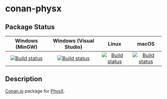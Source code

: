# conan-physx

## Package Status

| Windows (MinGW) | Windows (Visual Studio) | Linux | macOS |
|:---------------:|:-----------------------:|:-----:|:-----:|
|[![Build status](https://ci.appveyor.com/api/projects/status/d65ew35tacckxtha/branch/testing%2F4.1.1?svg=true)](https://ci.appveyor.com/project/SpaceIm/conan-physx)|[![Build status](https://github.com/SpaceIm/conan-physx/workflows/.github/workflows/windows.yml/badge.svg?branch=testing%2F4.1.1)](https://github.com/SpaceIm/conan-physx/actions/workflows/windows.yml?query=branch%3Atesting%2F4.1.1)|[![Build status](https://github.com/SpaceIm/conan-physx/workflows/.github/workflows/linux.yml/badge.svg?branch=testing%2F4.1.1)](https://github.com/SpaceIm/conan-physx/actions/workflows/linux.yml?query=branch%3Atesting%2F4.1.1)|[![Build status](https://github.com/SpaceIm/conan-physx/workflows/.github/workflows/macos.yml/badge.svg?branch=testing%2F4.1.1)](https://github.com/SpaceIm/conan-physx/actions/workflows/macos.yml?query=branch%3Atesting%2F4.1.1)|

## Description

[Conan.io](https://conan.io) package for [PhysX](https://github.com/NVIDIAGameWorks/PhysX).
